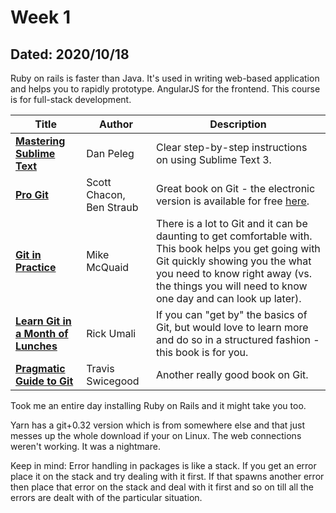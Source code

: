 # Week 1
## Dated: 2020/10/18

Ruby on rails is faster than Java. It's used in writing web-based application and helps you to rapidly prototype. AngularJS for the frontend. This course is for full-stack development.

 **Title**                                                    | **Author**               | **Description**                                              
 ------------------------------------------------------------ | ------------------------ | ------------------------------------------------------------ 
 [**Mastering Sublime Text**](http://www.amazon.com/Mastering-Sublime-Text-Dan-Peleg/dp/1849698422/?tag=jhu-ruby-coursera-20) | Dan Peleg                | Clear step-by-step instructions on using Sublime Text 3.     
 [**Pro Git**](http://www.amazon.com/Pro-Git-Scott-Chacon/dp/1484200772?tag=jhu-ruby-coursera-20) | Scott Chacon, Ben Straub | Great book on Git - the electronic version is available for free [here](https://git-scm.com/book/en/v2). 
 [**Git in Practice**](http://www.amazon.com/Git-Practice-Mike-McQuaid/dp/1617291978?tag=jhu-ruby-coursera-20) | Mike McQuaid             | There is a lot to Git and it can be daunting to get comfortable with. This book helps you get going with Git quickly showing you the what you need to know right away (vs. the things you will need to know one day and can look up later). 
 [**Learn Git in a Month of Lunches**](http://www.amazon.com/Learn-Month-Lunches-Rick-Umali/dp/1617292419?tag=jhu-ruby-coursera-20) | Rick Umali               | If you can "get by" the basics of Git, but would love to learn more and do so in a structured fashion - this book is for you. 
 [**Pragmatic Guide to Git**](http://www.amazon.com/Pragmatic-Guide-Git-Guides/dp/1934356727?tag=jhu-ruby-coursera-20) | Travis Swicegood         | Another really good book on Git.

Took me an entire day installing Ruby on Rails and it might take you too.

Yarn has a git+0.32 version which is from somewhere else and that just messes up the whole download if your on Linux. The web connections weren't working. It was a nightmare.

Keep in mind: Error handling in packages is like a stack. If you get an error place it on the stack and try dealing with it first. If that spawns another error then place that error on the stack and deal with it first and so on till all the errors are dealt with of the particular situation.


